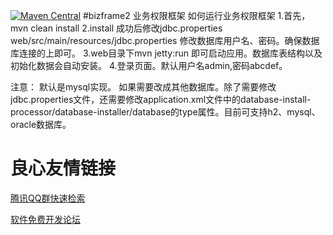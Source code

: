 [![Maven Central](https://maven-badges.herokuapp.com/maven-central/org.tinygroup/bizframe2/badge.svg)](https://maven-badges.herokuapp.com/maven-central/org.tinygroup/bizframe2)
#bizframe2 业务权限框架
如何运行业务权限框架
1.首先，mvn clean install
2.install 成功后修改jdbc.properties web/src/main/resources/jdbc.properties
  修改数据库用户名、密码。确保数据库连接的上即可。
3.web目录下mvn jetty:run 即可启动应用。数据库表结构以及初始化数据会自动安装。
4.登录页面。默认用户名admin,密码abcdef。

注意：
默认是mysql实现。
如果需要改成其他数据库。除了需要修改jdbc.properties文件，还需要修改application.xml文件中的database-install-processor/database-installer/database的type属性。目前可支持h2、mysql、oracle数据库。





 # 良心友情链接

[腾讯QQ群快速检索](http://u.720life.cn/s/8cf73f7c)

[软件免费开发论坛](http://u.720life.cn/s/bbb01dc0)